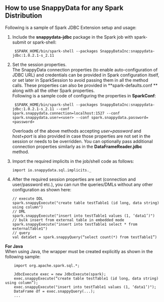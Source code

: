 ## How to use SnappyData for any Spark Distribution


Following is a sample of Spark JDBC Extension setup and usage: 

1. Include the **snappydata-jdbc** package in the Spark job with spark-submit or spark-shell:

		$SPARK_HOME/bin/spark-shell --packages SnappyDataInc:snappydata-jdbc:1.0.2.1-s_2.11
    
2. Set the session properties.</br>The SnappyData connection properties (to enable auto-configuration of JDBC URL) and credentials can be provided in Spark configuration itself, or set later in SparkSession to avoid passing them in all the method calls. These properties can also be provided in **spark-defaults.conf ** along with all the other Spark properties.</br> Following is a sample code of configuring the properties in **SparkConf**:

		$SPARK_HOME/bin/spark-shell --packages SnappyDataInc:snappydata-jdbc:1.0.2.1-s_2.11 --conf spark.snappydata.connection=localhost:1527 --conf spark.snappydata.user=<user> --conf spark.snappydata.password=<password>

	Overloads of the above methods accepting *user+password* and *host+port* is also provided in case those properties are not set in the session or needs to be overridden. You can optionally pass additional connection properties similarly as in the **DataFrameReader.jdbc** method.

4.	Import the required implicits in the job/shell code as follows:

		import io.snappydata.sql.implicits._

4.	After the required session properties are set (connection and user/password etc.), you can run the queries/DMLs without any other configuration as shown here:

        // execute DDL
        spark.snappyExecute("create table testTable1 (id long, data string) using column")
        // DML
        spark.snappyExecute("insert into testTable1 values (1, ‘data1’)")
        // bulk insert from external table in embedded mode
        spark.snappyExecute("insert into testTable1 select * from externalTable1")
        // query
        val dataSet = spark.snappyQuery(“select count(*) from testTable1”)

**For Java**</br>
	When using Java, the wrapper must be created explicitly as shown in the following sample:

        import org.apache.spark.sql.*;

        JdbcExecute exec = new JdbcExecute(spark);
        exec.snappyExecute(“create table testTable1 (id long, data string) using column”);
        exec.snappyExecute("insert into testTable1 values (1, ‘data1’)");
        DataFrame df = exec.snappyQuery(...);
        ...